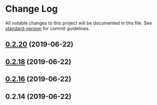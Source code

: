 # Change Log

All notable changes to this project will be documented in this file. See [standard-version](https://github.com/conventional-changelog/standard-version) for commit guidelines.

<a name="0.2.20"></a>
## [0.2.20](https://github.com/Venipa/wallhaven-api.js/compare/v0.2.18...v0.2.20) (2019-06-22)



<a name="0.2.18"></a>
## [0.2.18](https://github.com/Venipa/wallhaven-api.js/compare/v0.2.16...v0.2.18) (2019-06-22)



<a name="0.2.16"></a>
## [0.2.16](https://github.com/Venipa/wallhaven-api.js/compare/v0.2.14...v0.2.16) (2019-06-22)



<a name="0.2.14"></a>
## 0.2.14 (2019-06-22)
